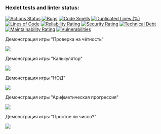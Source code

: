 ### Hexlet tests and linter status:
[![Actions Status](https://github.com/Xomyakkk/java-project-61/actions/workflows/hexlet-check.yml/badge.svg)](https://github.com/Xomyakkk/java-project-61/actions)
[![Bugs](https://sonarcloud.io/api/project_badges/measure?project=Xomyakkk_java-project-61&metric=bugs)](https://sonarcloud.io/summary/new_code?id=Xomyakkk_java-project-61)
[![Code Smells](https://sonarcloud.io/api/project_badges/measure?project=Xomyakkk_java-project-61&metric=code_smells)](https://sonarcloud.io/summary/new_code?id=Xomyakkk_java-project-61)
[![Duplicated Lines (%)](https://sonarcloud.io/api/project_badges/measure?project=Xomyakkk_java-project-61&metric=duplicated_lines_density)](https://sonarcloud.io/summary/new_code?id=Xomyakkk_java-project-61)
[![Lines of Code](https://sonarcloud.io/api/project_badges/measure?project=Xomyakkk_java-project-61&metric=ncloc)](https://sonarcloud.io/summary/new_code?id=Xomyakkk_java-project-61)
[![Reliability Rating](https://sonarcloud.io/api/project_badges/measure?project=Xomyakkk_java-project-61&metric=reliability_rating)](https://sonarcloud.io/summary/new_code?id=Xomyakkk_java-project-61)
[![Security Rating](https://sonarcloud.io/api/project_badges/measure?project=Xomyakkk_java-project-61&metric=security_rating)](https://sonarcloud.io/summary/new_code?id=Xomyakkk_java-project-61)
[![Technical Debt](https://sonarcloud.io/api/project_badges/measure?project=Xomyakkk_java-project-61&metric=sqale_index)](https://sonarcloud.io/summary/new_code?id=Xomyakkk_java-project-61)
[![Maintainability Rating](https://sonarcloud.io/api/project_badges/measure?project=Xomyakkk_java-project-61&metric=sqale_rating)](https://sonarcloud.io/summary/new_code?id=Xomyakkk_java-project-61)
[![Vulnerabilities](https://sonarcloud.io/api/project_badges/measure?project=Xomyakkk_java-project-61&metric=vulnerabilities)](https://sonarcloud.io/summary/new_code?id=Xomyakkk_java-project-61)


Демонстрация игры "Проверка на чётность"

<a href="https://asciinema.org/a/4WFCHM4BUlk3b1EwaJMfRN1Nd" target="_blank"><img src="https://asciinema.org/a/4WFCHM4BUlk3b1EwaJMfRN1Nd.svg" /></a>


Демонстрация игры "Калькулятор"

<a href="https://asciinema.org/a/irQCl8l2GvsjpqC0QhmzQXkTm" target="_blank"><img src="https://asciinema.org/a/irQCl8l2GvsjpqC0QhmzQXkTm.svg" /></a>

Демонстрация игры "НОД"

<a href="https://asciinema.org/a/PP9ZlhnLEHTMI5fjZvDnsZ4iS" target="_blank"><img src="https://asciinema.org/a/PP9ZlhnLEHTMI5fjZvDnsZ4iS.svg" /></a>

Демонстрация игры "Арифметическая прогрессия"

<a href="https://asciinema.org/a/iT9yEy0o8vH5LCzUdBayRT6T9" target="_blank"><img src="https://asciinema.org/a/iT9yEy0o8vH5LCzUdBayRT6T9.svg" /></a>

Демонстрация игры "Простое ли число?"

<a href="https://asciinema.org/a/fOFAuuUR4xmhtrsulNLN8vMyo" target="_blank"><img src="https://asciinema.org/a/fOFAuuUR4xmhtrsulNLN8vMyo.svg" /></a>
